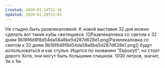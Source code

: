 ```yaml
---
Created: 2020-01-14T22:36
Updated: 2020-01-20T23:02
---
```

Не стыдно быть развлекаловкой.
К новой выставке 32 дня можно сделать вот такие кубы светящиеся.
![[Развлекаловка со светом к 32 дням 9b16f6d9f8d54da58a8be5d287d628e1.png|Развлекаловка со светом к 32 дням 9b16f6d9f8d54da58a8be5d287d628e1.png]]
будут использоваться и как стулья.
Ищется по названию "Еврокуб", но стоит дорого
Хотя, они могут быть большими слишком. 1000 литров, значит, 1м х 1м.